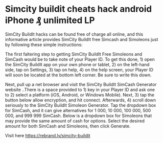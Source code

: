 # Simcity buildit cheats hack android iPhone ₰ unlimited LP

SimCity BuildIt hacks can be found free of charge all online, and this informative article provides SimCity BuildIt free Simcash and Simoleons just by following these simple instructions:

The first faltering step to getting SimCity BuildIt Free Simoleons and SimCash would be to take note of your Player ID. To get this done, 1) open the SimCity BuildIt app on your own phone or tablet, 2) on the left-hand side, tap on Settings, 3) tap on help, 4) on the help screen, your Player ID will soon be located at the bottom left corner. Be sure to write this down.

Next, pull up a net browser and visit the SimCity BuildIt SimCash Generator website ..There is a space provided to 1) key in your Player ID and ask one to 2) select a platform (iOS, Android, or Windows Mobile). Next, 3) tap the button below allow encryption, and hit connect. Afterwards, 4) scroll down seriously to the SimCity BuildIt Simoleon Generator. Tap the dropdown box for SimCash, and it can give alternatives for 1 000, 10 000, 100 000, 500 000, and 999 999 SimCash. Below is a dropdown box for Simoleons that may provide the same amount of cash for options. Select the desired amount for both SimCash and Simoleons, then click Generate. 

Visit here https://rebrand.ly/simcity-buildit
